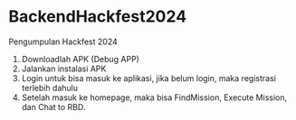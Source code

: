 # BackendHackfest2024
Pengumpulan Hackfest 2024

1. Downloadlah APK (Debug APP)
2. Jalankan instalasi APK
3. Login untuk bisa masuk ke aplikasi, jika belum login, maka registrasi terlebih dahulu
4. Setelah masuk ke homepage, maka bisa FindMission, Execute Mission, dan Chat to RBD.
